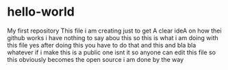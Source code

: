 # hello-world
My first repository
This file i am creating just to get A clear ideA on how thei github works
i have nothing to say abou this
so this is what i am doing with this file 
yes after doing this you have to do that and this and bla bla whatever
if i make this is a public one isnt it so anyone can edit this file
so this obviously becomes the open source
i am done by the way
